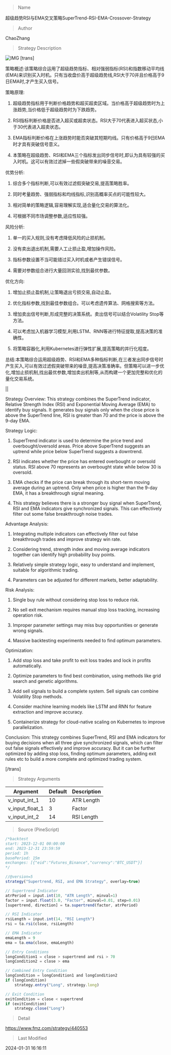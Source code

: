 
> Name

超级趋势RSI与EMA交叉策略SuperTrend-RSI-EMA-Crossover-Strategy

> Author

ChaoZhang

> Strategy Description

![IMG](https://www.fmz.com/upload/asset/14880d7356f7a26c7a0.png)
 [trans]

策略概述:该策略综合运用了超级趋势指标、相对强弱指标(RSI)和指数移动平均线(EMA)来识别买入时机。只有当收盘价高于超级趋势线,RSI大于70并且价格高于9日EMA时,才产生买入信号。

策略原理:

1. 超级趋势指标用于判断价格趋势和超买超卖区域。当价格高于超级趋势时为上涨趋势,当价格低于超级趋势时为下跌趋势。

2. RSI指标判断价格是否进入超买或超卖状态。RSI大于70代表进入超买状态,小于30代表进入超卖状态。

3. EMA指标判断价格在上涨趋势时能否突破其短期均线。只有价格高于9日EMA时才具有突破信号意义。  

4. 本策略在超级趋势、RSI和EMA三个指标发出同步信号时,即认为具有较强的买入时机。这可以有效过滤掉一些假突破带来的噪音交易。

优势分析:

1. 综合多个指标判断,可以有效过滤假突破交易,提高策略胜率。

2. 同时考量趋势、强弱指标和均线指标,识别高概率买点的可能性较大。 

3. 相对简单的策略逻辑,容易理解实现,适合量化交易的算法化。

4. 可根据不同市场调整参数,适应性较强。

风险分析:

1. 单一的买入规则,没有考虑降低风险的止损机制。

2. 没有卖出退出机制,需要人工止损止盈,增加操作风险。

3. 指标参数设置不当可能错过买入时机或者产生错误信号。

4. 需要对参数组合进行大量回测实验,找到最优参数。

优化方向:

1. 增加止损止盈机制,让策略退出亏损交易,自动止盈。

2. 优化指标参数,找到最佳参数组合。可以考虑遗传算法、网格搜索等方法。

3. 增加卖出信号判断,形成完整的决策系统。卖出信号可以结合Volatility Stop等方法。

4. 可以考虑加入机器学习模型,利用LSTM、RNN等进行特征提取,提高决策的准确性。

5. 将策略容器化,利用Kubernetes进行弹性扩展,提高策略的并行化程度。

总结:本策略综合运用超级趋势、RSI和EMA多种指标判断,在三者发出同步信号时产生买入,可以有效过滤假突破带来的噪音,提高决策准确率。但策略可以进一步优化,增加止损机制,找出最优参数,增加卖出机制等,从而构建一个更加完整和优化的量化交易系统。

|| 

Strategy Overview: This strategy combines the SuperTrend indicator, Relative Strength Index (RSI) and Exponential Moving Average (EMA) to identify buy signals. It generates buy signals only when the close price is above the SuperTrend line, RSI is greater than 70 and the price is above the 9-day EMA.  

Strategy Logic:

1. SuperTrend indicator is used to determine the price trend and overbought/oversold areas. Price above SuperTrend suggests an uptrend while price below SuperTrend suggests a downtrend.

2. RSI indicates whether the price has entered overbought or oversold status. RSI above 70 represents an overbought state while below 30 is oversold.  

3. EMA checks if the price can break through its short-term moving average during an uptrend. Only when price is higher than the 9-day EMA, it has a breakthrough signal meaning.

4. This strategy believes there is a stronger buy signal when SuperTrend, RSI and EMA indicators give synchronized signals. This can effectively filter out some false breakthrough noise trades.

Advantage Analysis: 

1. Integrating multiple indicators can effectively filter out false breakthrough trades and improve strategy win rate.

2. Considering trend, strength index and moving average indicators together can identify high probability buy points.

3. Relatively simple strategy logic, easy to understand and implement, suitable for algorithmic trading.  

4. Parameters can be adjusted for different markets, better adaptability.

Risk Analysis:

1. Single buy rule without considering stop loss to reduce risk. 

2. No sell exit mechanism requires manual stop loss tracking, increasing operation risk.

3. Improper parameter settings may miss buy opportunities or generate wrong signals. 

4. Massive backtesting experiments needed to find optimum parameters.

Optimization:

1. Add stop loss and take profit to exit loss trades and lock in profits automatically.

2. Optimize parameters to find best combination, using methods like grid search and genetic algorithms. 

3. Add sell signals to build a complete system. Sell signals can combine Volatility Stop methods.  

4. Consider machine learning models like LSTM and RNN for feature extraction and improve accuracy.

5. Containerize strategy for cloud-native scaling on Kubernetes to improve parallelization.

Conclusion: This strategy combines SuperTrend, RSI and EMA indicators for buying decisions when all three give synchronized signals, which can filter out false signals effectively and improve accuracy. But it can be further optimized by adding stop loss, finding optimum parameters, adding exit rules etc to build a more complete and optimized trading system.

[/trans]

> Strategy Arguments



|Argument|Default|Description|
|----|----|----|
|v_input_int_1|10|ATR Length|
|v_input_float_1|3|Factor|
|v_input_int_2|14|RSI Length|


> Source (PineScript)

``` javascript
/*backtest
start: 2023-12-01 00:00:00
end: 2023-12-31 23:59:59
period: 1h
basePeriod: 15m
exchanges: [{"eid":"Futures_Binance","currency":"BTC_USDT"}]
*/

//@version=5
strategy("Supertrend, RSI, and EMA Strategy", overlay=true)

// Supertrend Indicator
atrPeriod = input.int(10, "ATR Length", minval=1)
factor = input.float(3.0, "Factor", minval=0.01, step=0.01)
[supertrend, direction] = ta.supertrend(factor, atrPeriod)

// RSI Indicator
rsiLength = input.int(14, "RSI Length")
rsi = ta.rsi(close, rsiLength)

// EMA Indicator
emaLength = 9
ema = ta.ema(close, emaLength)

// Entry Conditions
longCondition1 = close > supertrend and rsi > 70
longCondition2 = close > ema

// Combined Entry Condition
longCondition = longCondition1 and longCondition2
if (longCondition)
    strategy.entry("Long", strategy.long)

// Exit Condition
exitCondition = close < supertrend
if (exitCondition)
    strategy.close("Long")


```

> Detail

https://www.fmz.com/strategy/440553

> Last Modified

2024-01-31 16:16:11
